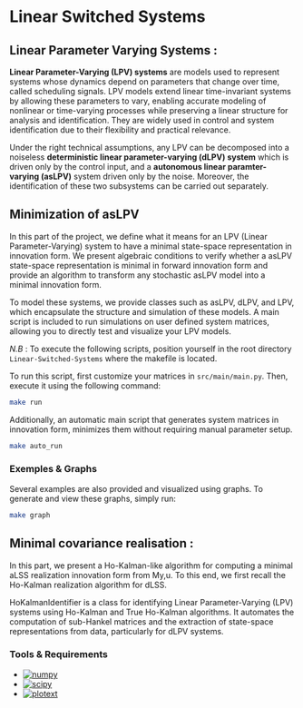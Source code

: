 # Linear Switched Systems

## Linear Parameter Varying Systems : 

**Linear Parameter-Varying (LPV) systems** are models used to represent systems whose dynamics depend on parameters that change over time, called scheduling signals. LPV models extend linear time-invariant systems by allowing these parameters to vary, enabling accurate modeling of nonlinear or time-varying processes while preserving a linear structure for analysis and identification. They are widely used in control and system identification due to their flexibility and practical relevance.

Under the right technical assumptions, any LPV can be decomposed into a
noiseless **deterministic linear parameter-varying (dLPV) system** which is driven only by the control input, and a **autonomous linear paramter-varying (asLPV)** system driven only by the noise. Moreover, the identification of these two subsystems can be carried out separately.

## Minimization of asLPV 
In this part of the project, we define what it means for an LPV (Linear Parameter-Varying) system to have a minimal state-space representation in innovation form. We present algebraic conditions to verify whether a asLPV state-space representation is minimal in forward innovation form and provide an algorithm to transform any stochastic asLPV model into a minimal innovation form.

To model these systems, we provide classes such as asLPV, dLPV, and LPV, which encapsulate the structure and simulation of these models. A main script is included to run simulations on user defined system matrices, allowing you to directly test and visualize your LPV models.

*N.B* : To execute the following scripts, position yourself in the root directory `Linear-Switched-Systems` where the makefile is located.

To run this script, first customize your matrices in `src/main/main.py`. Then, execute it using the following command:
```sh
make run
```
Additionally, an automatic main script that generates system matrices in innovation form, minimizes them without requiring manual parameter setup.
```sh
make auto_run
```
### Exemples & Graphs
Several examples are also provided and visualized using graphs. To generate and view these graphs, simply run: 
```sh
make graph
```

## Minimal covariance realisation :
In this part, we present a Ho-Kalman-like algorithm for computing a minimal aLSS
realization innovation form from My,u. To this end, we first recall the Ho-Kalman realization algorithm for dLSS.

HoKalmanIdentifier is a class for identifying Linear Parameter-Varying (LPV) systems using Ho-Kalman and True Ho-Kalman algorithms.
It automates the computation of sub-Hankel matrices and the extraction of state-space representations from data, particularly for dLPV systems.


### Tools & Requirements
- [![numpy](https://img.shields.io/badge/numpy-%3E=1.24-blue)](https://numpy.org/)
- [![scipy](https://img.shields.io/badge/scipy-%3E=1.10-blue)](https://scipy.org/)
- [![plotext](https://img.shields.io/badge/plotext-latest-lightgrey)](https://github.com/piccolomo/plotext)



